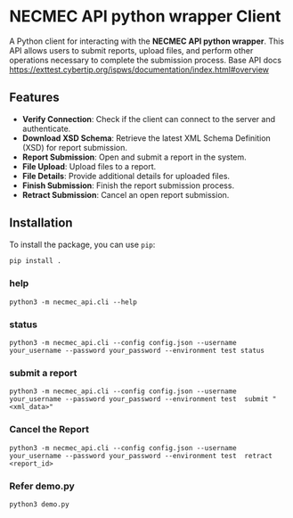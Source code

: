 # NECMEC API python wrapper Client

A Python client for interacting with the **NECMEC API python wrapper**. This API allows users to submit reports, upload files, and perform other operations necessary to complete the submission process. Base API docs https://exttest.cybertip.org/ispws/documentation/index.html#overview

## Features

- **Verify Connection**: Check if the client can connect to the server and authenticate.
- **Download XSD Schema**: Retrieve the latest XML Schema Definition (XSD) for report submission.
- **Report Submission**: Open and submit a report in the system.
- **File Upload**: Upload files to a report.
- **File Details**: Provide additional details for uploaded files.
- **Finish Submission**: Finish the report submission process.
- **Retract Submission**: Cancel an open report submission.

## Installation

To install the package, you can use `pip`:

```bash
pip install .
```

### help
```
python3 -m necmec_api.cli --help
```

### status
```
python3 -m necmec_api.cli --config config.json --username your_username --password your_password --environment test status
```

### submit a report 
```
python3 -m necmec_api.cli --config config.json --username your_username --password your_password --environment test  submit "<xml_data>"

```

### Cancel the Report
```
python3 -m necmec_api.cli --config config.json --username your_username --password your_password --environment test  retract <report_id>
```

### Refer demo.py
```
python3 demo.py
```